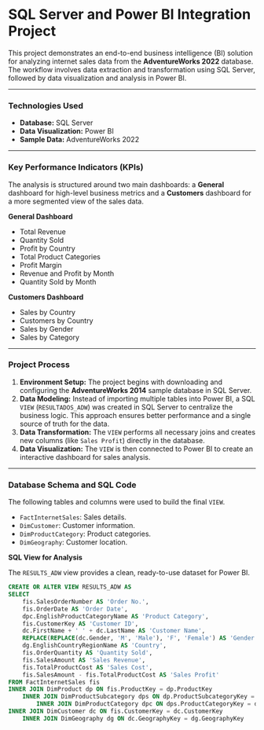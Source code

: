 # SQL Server and Power BI Integration Project

This project demonstrates an end-to-end business intelligence (BI) solution for analyzing internet sales data from the **AdventureWorks 2022** database. The workflow involves data extraction and transformation using SQL Server, followed by data visualization and analysis in Power BI.

---

### Technologies Used

- **Database:** SQL Server
- **Data Visualization:** Power BI
- **Sample Data:** AdventureWorks 2022

---

### Key Performance Indicators (KPIs)

The analysis is structured around two main dashboards: a **General** dashboard for high-level business metrics and a **Customers** dashboard for a more segmented view of the sales data.

**General Dashboard**
- Total Revenue
- Quantity Sold
- Profit by Country
- Total Product Categories
- Profit Margin
- Revenue and Profit by Month
- Quantity Sold by Month

**Customers Dashboard**
- Sales by Country
- Customers by Country
- Sales by Gender
- Sales by Category

---

### Project Process

1. **Environment Setup:** The project begins with downloading and configuring the **AdventureWorks 2014** sample database in SQL Server.
2. **Data Modeling:** Instead of importing multiple tables into Power BI, a SQL `VIEW` (`RESULTADOS_ADW`) was created in SQL Server to centralize the business logic. This approach ensures better performance and a single source of truth for the data.
3. **Data Transformation:** The `VIEW` performs all necessary joins and creates new columns (like `Sales Profit`) directly in the database.
4. **Data Visualization:** The `VIEW` is then connected to Power BI to create an interactive dashboard for sales analysis.

---

### Database Schema and SQL Code

The following tables and columns were used to build the final `VIEW`.

- `FactInternetSales`: Sales details.
- `DimCustomer`: Customer information.
- `DimProductCategory`: Product categories.
- `DimGeography`: Customer location.

**SQL View for Analysis**

The `RESULTS_ADW` view provides a clean, ready-to-use dataset for Power BI.

```sql
CREATE OR ALTER VIEW RESULTS_ADW AS
SELECT
    fis.SalesOrderNumber AS 'Order No.',
    fis.OrderDate AS 'Order Date',
    dpc.EnglishProductCategoryName AS 'Product Category',
    fis.CustomerKey AS 'Customer ID',
    dc.FirstName + ' ' + dc.LastName AS 'Customer Name',
    REPLACE(REPLACE(dc.Gender, 'M', 'Male'), 'F', 'Female') AS 'Gender',
    dg.EnglishCountryRegionName AS 'Country',
    fis.OrderQuantity AS 'Quantity Sold',
    fis.SalesAmount AS 'Sales Revenue',
    fis.TotalProductCost AS 'Sales Cost',
    fis.SalesAmount - fis.TotalProductCost AS 'Sales Profit'
FROM FactInternetSales fis
INNER JOIN DimProduct dp ON fis.ProductKey = dp.ProductKey
    INNER JOIN DimProductSubcategory dps ON dp.ProductSubcategoryKey = dps.ProductSubcategoryKey
        INNER JOIN DimProductCategory dpc ON dps.ProductCategoryKey = dpc.ProductCategoryKey
INNER JOIN DimCustomer dc ON fis.CustomerKey = dc.CustomerKey
    INNER JOIN DimGeography dg ON dc.GeographyKey = dg.GeographyKey
